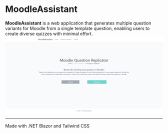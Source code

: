 # MoodleAssistant #

**MoodleAssistant** is a web application that generates multiple question variants for Moodle from a single template question, enabling users to create diverse quizzes with minimal effort.
</br>
<kbd>
<img src="https://github.com/S0Ale/MoodleAssistant/blob/master/doc/Home-site.png"/>
</kbd>

- - -
Made with .NET Blazor and Tailwind CSS
